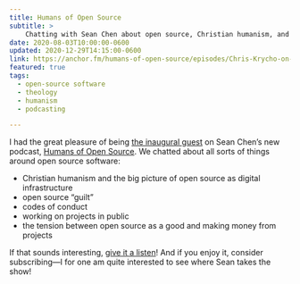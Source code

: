 ```yaml
---
title: Humans of Open Source
subtitle: >
    Chatting with Sean Chen about open source, Christian humanism, and working in public.
date: 2020-08-03T10:00:00-0600
updated: 2020-12-29T14:15:00-0600
link: https://anchor.fm/humans-of-open-source/episodes/Chris-Krycho-on-Life-Post-New-Rustacean-emh815
featured: true
tags: 
  - open-source software
  - theology 
  - humanism
  - podcasting

---
```


I had the great pleasure of being [the inaugural guest]({{link}}) on Sean Chen’s new podcast, [Humans of Open Source][podcast]. We chatted about all sorts of things around open source software:

- Christian humanism and the big picture of open source as digital infrastructure
- open source “guilt”
- codes of conduct
- working on projects in public
- the tension between open source as a good and making money from projects

If that sounds interesting, [give it a listen]({{link}})! And if you enjoy it, consider subscribing—I for one am quite interested to see where Sean takes the show!

[podcast]: https://pod.co/humans-of-open-source
